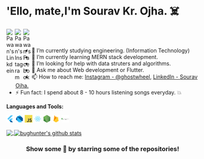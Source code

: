 # 'Ello, mate,I'm Sourav Kr. Ojha. :skull_and_crossbones:


<a href="https://www.linkedin.com/in/sourav-kumar-ojha-82ba81195/">
  <img align="left" alt="Pawan's Linkdein" width="22px" src="https://cdn.jsdelivr.net/npm/simple-icons@v3/icons/linkedin.svg" />
</a>
<a href="https://www.instagram.com/_ghost_wheel_/">
  <img align="left" alt="Pawan's Instagram" width="22px" src="https://cdn.jsdelivr.net/npm/simple-icons@v3/icons/instagram.svg" />
</a>
<a href="https://www.facebook.com/sourav.ojha.904/">
  <img align="left" alt="Pawan's Facebook" width="22px" src="https://cdn.jsdelivr.net/npm/simple-icons@v3/icons/facebook.svg" />
</a>

<br/>
<br/>

- 🔭 I’m currently studying engineering. (Information Technology)
- 🌱 I’m currently learning MERN stack development.
- 🤔 I’m looking for help with data struters and algorithms.
- 💬 Ask me about Web development or Flutter.
- 📫 How to reach me: [Instagram - @ghostwheel](https://www.instagram.com/_ghost_wheel_/), [LinkedIn - Sourav Ojha.](https://www.linkedin.com/in/sourav-kumar-ojha-82ba81195/)
- ⚡ Fun fact: I spend about 8 - 10 hours listening songs everyday. :boom:

**Languages and Tools:**  

<code><img height="20" src="https://raw.githubusercontent.com/github/explore/80688e429a7d4ef2fca1e82350fe8e3517d3494d/topics/flutter/flutter.png"></code>
<code><img height="20" src="https://raw.githubusercontent.com/github/explore/80688e429a7d4ef2fca1e82350fe8e3517d3494d/topics/dart/dart.png"></code>
<code><img height="20" src="https://raw.githubusercontent.com/github/explore/80688e429a7d4ef2fca1e82350fe8e3517d3494d/topics/javascript/javascript.png"></code>
<code><img height="20" src="https://raw.githubusercontent.com/github/explore/80688e429a7d4ef2fca1e82350fe8e3517d3494d/topics/react/react.png"></code>
<code><img height="20" src="https://raw.githubusercontent.com/github/explore/80688e429a7d4ef2fca1e82350fe8e3517d3494d/topics/nodejs/nodejs.png"></code>
<code><img height="20" src="https://raw.githubusercontent.com/github/explore/80688e429a7d4ef2fca1e82350fe8e3517d3494d/topics/firebase/firebase.png"></code>
<code><img height="20" src="https://raw.githubusercontent.com/github/explore/80688e429a7d4ef2fca1e82350fe8e3517d3494d/topics/mongodb/mongodb.png"></code>  

<a href="https://github.com/bughunter-99">
  <img align="center" src="https://github-readme-stats.vercel.app/api/top-langs/?username=bughunter-99&theme=light&hide_langs_below=1" />
</a>

<a href="https://github.com/bughunter-99">
 <img align="center" src="https://github-readme-stats.vercel.app/api?username=bughunter-99&&show_icons=true&title_color=00BFA6&icon_color=F9A826&text_color=000000&bg_color=ffffff" alt="bughunter's github stats"/></a>
 
 
 
<div align="center">

### Show some :sparkling_heart: by starring some of the repositories!

</div>

